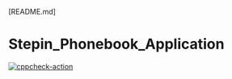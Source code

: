 [README.md]
# Stepin_Phonebook_Application
[![cppcheck-action](https://github.com/mlsowjanya2000/Stepin_Phonebook_Application/actions/workflows/cppcheck.yml/badge.svg)](https://github.com/mlsowjanya2000/Stepin_Phonebook_Application/actions/workflows/cppcheck.yml)
